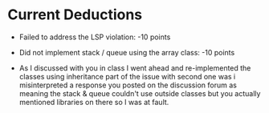 # Current Deductions

* Failed to address the LSP violation: -10 points 
* Did not implement stack / queue using the array class: -10 points

* As I discussed with you in class I went ahead and re-implemented the classes using inheritance part of the issue with second one was i misinterpreted a response you posted on the discussion forum as meaning the stack & queue couldn't use outside classes
but you actually mentioned libraries on there so I was at fault.